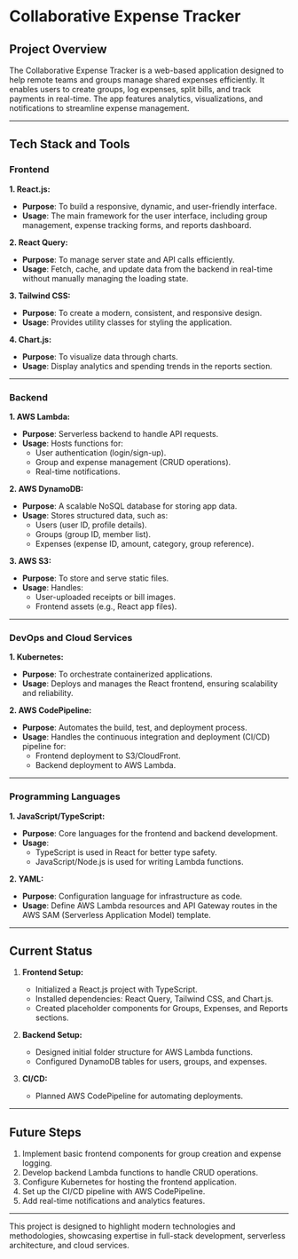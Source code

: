 # Collaborative Expense Tracker

## **Project Overview**
The Collaborative Expense Tracker is a web-based application designed to help remote teams and groups manage shared expenses efficiently. It enables users to create groups, log expenses, split bills, and track payments in real-time. The app features analytics, visualizations, and notifications to streamline expense management.

---

## **Tech Stack and Tools**

### **Frontend**
**1. React.js:**
   - **Purpose**: To build a responsive, dynamic, and user-friendly interface.
   - **Usage**: The main framework for the user interface, including group management, expense tracking forms, and reports dashboard.

**2. React Query:**
   - **Purpose**: To manage server state and API calls efficiently.
   - **Usage**: Fetch, cache, and update data from the backend in real-time without manually managing the loading state.

**3. Tailwind CSS:**
   - **Purpose**: To create a modern, consistent, and responsive design.
   - **Usage**: Provides utility classes for styling the application.

**4. Chart.js:**
   - **Purpose**: To visualize data through charts.
   - **Usage**: Display analytics and spending trends in the reports section.

---

### **Backend**
**1. AWS Lambda:**
   - **Purpose**: Serverless backend to handle API requests.
   - **Usage**: Hosts functions for:
     - User authentication (login/sign-up).
     - Group and expense management (CRUD operations).
     - Real-time notifications.

**2. AWS DynamoDB:**
   - **Purpose**: A scalable NoSQL database for storing app data.
   - **Usage**: Stores structured data, such as:
     - Users (user ID, profile details).
     - Groups (group ID, member list).
     - Expenses (expense ID, amount, category, group reference).

**3. AWS S3:**
   - **Purpose**: To store and serve static files.
   - **Usage**: Handles:
     - User-uploaded receipts or bill images.
     - Frontend assets (e.g., React app files).

---

### **DevOps and Cloud Services**
**1. Kubernetes:**
   - **Purpose**: To orchestrate containerized applications.
   - **Usage**: Deploys and manages the React frontend, ensuring scalability and reliability.

**2. AWS CodePipeline:**
   - **Purpose**: Automates the build, test, and deployment process.
   - **Usage**: Handles the continuous integration and deployment (CI/CD) pipeline for:
     - Frontend deployment to S3/CloudFront.
     - Backend deployment to AWS Lambda.

---

### **Programming Languages**
**1. JavaScript/TypeScript:**
   - **Purpose**: Core languages for the frontend and backend development.
   - **Usage**:
     - TypeScript is used in React for better type safety.
     - JavaScript/Node.js is used for writing Lambda functions.

**2. YAML:**
   - **Purpose**: Configuration language for infrastructure as code.
   - **Usage**: Define AWS Lambda resources and API Gateway routes in the AWS SAM (Serverless Application Model) template.

---

## **Current Status**
1. **Frontend Setup:**
   - Initialized a React.js project with TypeScript.
   - Installed dependencies: React Query, Tailwind CSS, and Chart.js.
   - Created placeholder components for Groups, Expenses, and Reports sections.

2. **Backend Setup:**
   - Designed initial folder structure for AWS Lambda functions.
   - Configured DynamoDB tables for users, groups, and expenses.

3. **CI/CD:**
   - Planned AWS CodePipeline for automating deployments.

---

## **Future Steps**
1. Implement basic frontend components for group creation and expense logging.
2. Develop backend Lambda functions to handle CRUD operations.
3. Configure Kubernetes for hosting the frontend application.
4. Set up the CI/CD pipeline with AWS CodePipeline.
5. Add real-time notifications and analytics features.

---

This project is designed to highlight modern technologies and methodologies, showcasing expertise in full-stack development, serverless architecture, and cloud services.

